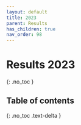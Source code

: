 ```yaml
---
layout: default
title: 2023
parent: Results
has_children: true
nav_order: 98
---
```


# Results 2023
{: .no_toc }

## Table of contents
{: .no_toc .text-delta }

